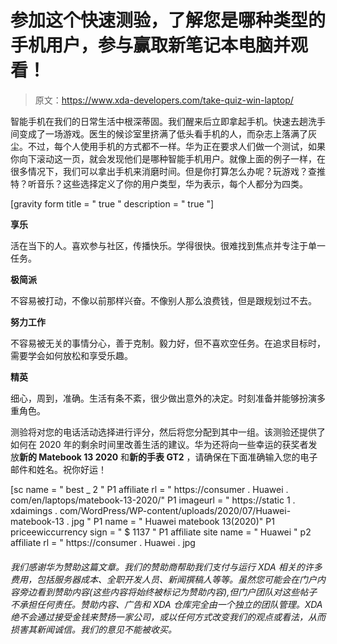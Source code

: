 # 参加这个快速测验，了解您是哪种类型的手机用户，参与赢取新笔记本电脑并观看！

> 原文：<https://www.xda-developers.com/take-quiz-win-laptop/>

智能手机在我们的日常生活中根深蒂固。我们醒来后立即拿起手机。快速去趟洗手间变成了一场游戏。医生的候诊室里挤满了低头看手机的人，而杂志上落满了灰尘。不过，每个人使用手机的方式都不一样。华为正在要求人们做一个测试，如果你向下滚动这一页，就会发现他们是哪种智能手机用户。就像上面的例子一样，在很多情况下，我们可以拿出手机来消磨时间。但是你打算怎么办呢？玩游戏？查推特？听音乐？这些选择定义了你的用户类型，华为表示，每个人都分为四类。

[gravity form title = " true " description = " true "]

**享乐**

活在当下的人。喜欢参与社区，传播快乐。学得很快。很难找到焦点并专注于单一任务。

**极简派**

不容易被打动，不像以前那样兴奋。不像别人那么浪费钱，但是跟规划过不去。

**努力工作**

不容易被无关的事情分心，善于克制。毅力好，但不喜欢空任务。在追求目标时，需要学会如何放松和享受乐趣。

**精英**

细心，周到，准确。生活有条不紊，很少做出意外的决定。时刻准备并能够扮演多重角色。

测验将对您的电话活动选择进行评分，然后将您分配到其中一组。该测验还提供了如何在 2020 年的剩余时间里改善生活的建议。华为还将向一些幸运的获奖者发放**新的 Matebook 13 2020** 和**新的手表 GT2** ，请确保在下面准确输入您的电子邮件和姓名。祝你好运！

[sc name = " best _ 2 " P1 affiliate rl = " https://consumer . Huawei . com/en/laptops/matebook-13-2020/" P1 imageurl = " https://static 1 . xdaimings . com/WordPress/WP-content/uploads/2020/07/Huawei-matebook-13 . jpg " P1 name = " Huawei matebook 13(2020)" P1 priceewiccurrency sign = " $ 1137 " P1 affiliate site name = " Huawei " p2 affiliate rl = " https://consumer . Huawei . jpg

###### 我们感谢华为赞助这篇文章。我们的赞助商帮助我们支付与运行 XDA 相关的许多费用，包括服务器成本、全职开发人员、新闻撰稿人等等。虽然您可能会在门户内容旁边看到赞助内容(这些内容将始终被标记为赞助内容),但门户团队对这些帖子不承担任何责任。赞助内容、广告和 XDA 仓库完全由一个独立的团队管理。XDA 绝不会通过接受金钱来赞扬一家公司，或以任何方式改变我们的观点或看法，从而损害其新闻诚信。我们的意见不能被收买。